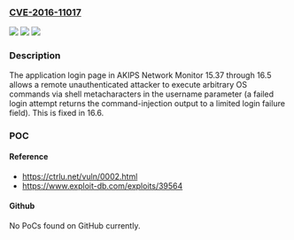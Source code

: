 ### [CVE-2016-11017](https://cve.mitre.org/cgi-bin/cvename.cgi?name=CVE-2016-11017)
![](https://img.shields.io/static/v1?label=Product&message=n%2Fa&color=blue)
![](https://img.shields.io/static/v1?label=Version&message=n%2Fa&color=blue)
![](https://img.shields.io/static/v1?label=Vulnerability&message=n%2Fa&color=brighgreen)

### Description

The application login page in AKIPS Network Monitor 15.37 through 16.5 allows a remote unauthenticated attacker to execute arbitrary OS commands via shell metacharacters in the username parameter (a failed login attempt returns the command-injection output to a limited login failure field). This is fixed in 16.6.

### POC

#### Reference
- https://ctrlu.net/vuln/0002.html
- https://www.exploit-db.com/exploits/39564

#### Github
No PoCs found on GitHub currently.

